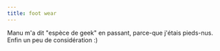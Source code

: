 ```yaml
---
title: foot wear
---
```


Manu m'a dit "espèce de geek" en passant, parce-que j'étais pieds-nus.  
Enfin un peu de considération :)

